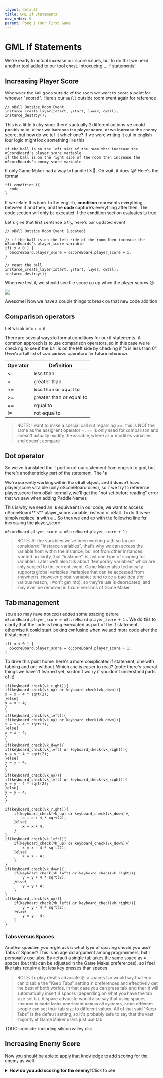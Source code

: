 ```yaml
---
layout: default
title: GML If Statements
nav_order: 9
parent: Pong | Your First Game
---
```


# GML If Statements

We're ready to actual increase our score values, but to do that we need another tool added to our tool chest. Introducing ... if statements!

## Increasing Player Score

Whenever the ball goes outside of the room we want to score a point for whoever "scored". Here's our ``oBall`` outside room event again for reference

```
// oBall Outside Room Event
instance_create_layer(xstart, ystart, layer, oBall);
instance_destroy();
```

This is a little tricky since there's actually 2 different actions we could posibly take, either we increase the player score, or we increase the enemy score, but how do we tell it which one? If we were writing it out in english iour logic might look something like this

```
if the ball is on the left side of the room then increase the oScoreBoard's player_score variable
if the ball is on the right side of the room then increase the oScoreBoards's enemy_score variable
```

If only Game Maker had a way to handle Ifs 🤔. Oh wait, it does 😜! Here's the format

```
if( condition ){
  code
}
```

If we relate this back to the english, **condition** represents everything between if and then, and the **code** capture's everything after then. The code section will only be executed if the condition section evaluates to true

Let's give that first sentence a try, here's our updated event

```
// oBall Outside Room Event (updated)

// if the ball is on the left side of the room then increase the oScoreBoards's player_score variable
if( x < 0 ) {
  oScoreBoard.player_score = oScoreBoard.player_score + 1;
}

// reset the ball
instance_create_layer(xstart, ystart, layer, oBall);
instance_destroy();
```

When we test it, we should see the score go up when the player scores 😄

![](player_scoring.gif)

Awesome! Now we have a couple things to break on that new code addition

## Comparison operators

Let's look into ``x < 0``

There are several ways to format conditions for our if statements. A common approach is to use comparison operators, so in this case we're checking to see if the ball is on the left side by checking if "x is less than 0". Here's a full list of comparison operators for future reference:

| Operator | Definition |
|--|--|
|< |less than|
|> |greater than|
|<=|less than or equal to|
|>=|greater than or equal to|
|==|equal to|
|!=|not equal to|

> NOTE: I want to make a special call out regarding ==, this is NOT the same as the assignent operator =. == is only used for comparison and doesn't actually modify the variable, where as = modifies variables, and doesn't compare

## Dot operator

So we've translated the if portion of our statement from english to gml, but there's another tricky part of the statement. The **'s**

We're currently working within the oBall object, and it doesn't have player_score varaible (only oScoreBoard does), so if we try to reference player_score from oBall normally, we'll get the "not set before reading" error that we saw when adding Paddle Names

This is why we need an **'s** equivalent in our code, we want to access oScoreBoard**'s** player_score variable, instead of oBall. To do this we simply replace **'s** with a **.**. So then we end up with the following line for increasing the player_score

```
oScoreBoard.player_score = oScoreBoard.player_score + 1;
```

> NOTE: All the variables we've been working with so far are considered "instance variables", that's why we can access the variable from within the instance, but not from other instances. I wanted to clarify, that "instance", is just one type of scoping for variables. Later we'll also talk about "temporary variables" which are only scoped to the current event. Game Maker also technically supports global variables (variables that can be accessed from anywhere). However global variables tend to be a bad idea (for various reason, I won't get into), so they're use is deprecated, and may even be removed in future versions of Game Maker

## Tab management

You also may have noticed I added some spacing before ``oScoreBoard.player_score = oScoreBoard.player_score + 1;``. We do this to clarify that the code is being execuated as part of the if statement, otherwise it could start looking confusing when we add more code after the if statement


```
if( x < 0 ) {
  oScoreBoard.player_score = oScoreBoard.player_score + 1;
}
```

To drive this point home, here's a more complicated if statement, one with tabbing and one without. Which one is easier to read? (note: there's several things we haven't learned yet, so don't worry if you don't understand parts of it)

```
if(keyboard_check(vk_right)){
if(keyboard_check(vk_up) or keyboard_check(vk_down)){
x = x + 4 * sqrt(2);
}else{
x = x + 4;
}
}
if(keyboard_check(vk_left)){
if(keyboard_check(vk_up) or keyboard_check(vk_down)){
x = x - 4 * sqrt(2);
}else{
x = x - 4;
}
}
if(keyboard_check(vk_down){
if(keyboard_check(vk_left) or keyboard_check(vk_right)){
y = y + 4 * sqrt(2);
}else{
y = y + 4;
}
}
if(keyboard_check(vk_up)){
if(keyboard_check(vk_left) or keyboard_check(vk_right)){
y = y - 4 * sqrt(2);
}else{
y = y - 4;
}
}
```

```
if(keyboard_check(vk_right)){
    if(keyboard_check(vk_up) or keyboard_check(vk_down)){
        x = x + 4 * sqrt(2);
    }else{
        x = x + 4;
    }
}
if(keyboard_check(vk_left)){
    if(keyboard_check(vk_up) or keyboard_check(vk_down)){
        x = x - 4 * sqrt(2);
    }else{
        x = x - 4;
    }
}
if(keyboard_check(vk_down){
    if(keyboard_check(vk_left) or keyboard_check(vk_right)){
        y = y + 4 * sqrt(2);
    }else{
        y = y + 4;
    }
}
if(keyboard_check(vk_up)){
    if(keyboard_check(vk_left) or keyboard_check(vk_right)){
        y = y - 4 * sqrt(2);
    }else{
        y = y - 4;
    }
}
```

### Tabs versus Spaces

Another question you might ask is what type of spacing should you use? Tabs or Spaces? This is an age old argument among programmers, but I personally use tabs. By default a single tab takes the same space as 4 spaces (but this can be adjusted in the Game Maker preferences), so I feel like tabs require a lot less key presses than spaces

> NOTE: To play devil's advocate 🤓, a spaces fan would say that you can disable the "Keep Tabs" setting in preferences and effectively get the best of both worlds. In that case you can press tab, and then it will automatically insert 4 spaces (depending on what you have the tab size set to). A space advocate would also say that using spaces ensures to code looks consistent across all systems, since different people can set their tab size to different values. All of that said "Keep Tabs" is the default setting, so it's probably safe to say that the vast majority of Game Maker users just use tab

TODO: consider including silicon valley clip

## Increasing Enemy Score

Now you should be able to apply that knowledge to add scoring for the enemy as well

<details>
<summary><b>How do you add scoring for the enemy?</b>Click to see</summary>

<pre><code>// oBall Outside Room Event (updated)

// if the ball is on the left side of the room then increase the oScoreBoards's player_score variable
if( x < 0 ) {
  oScoreBoard.player_score = oScoreBoard.player_score + 1;
}

// if the ball is on the right side of the room then increase the oScoreBoards's enemy_score variable
if( x > 1366 ) { // 1366 is the width of the room
  oScoreBoard.enemy_score = oScoreBoard.enemy_score + 1;
}

// reset the ball
instance_create_layer(xstart, ystart, layer, oBall);
instance_destroy();
</details>
